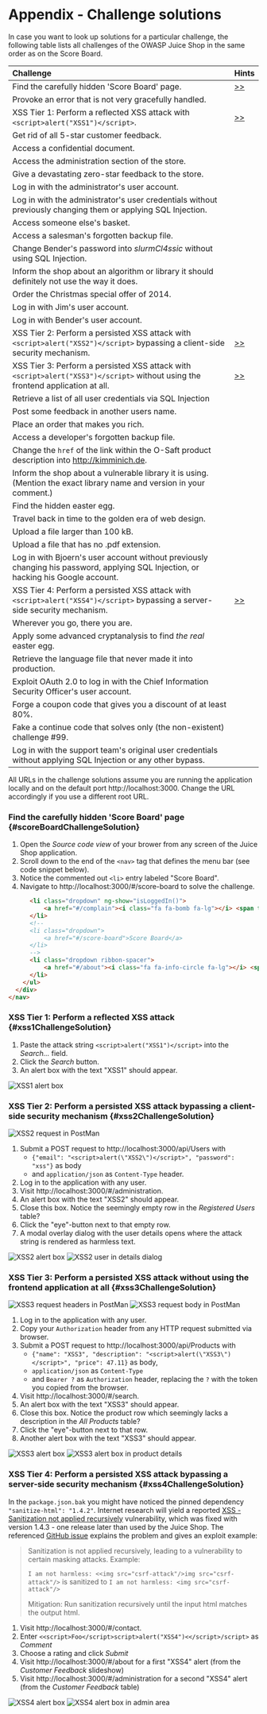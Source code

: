 # Appendix - Challenge solutions

In case you want to look up solutions for a particular challenge, the
following table lists all challenges of the OWASP Juice Shop in the same
order as on the Score Board.

| Challenge                                                                                                                          | Hints                              |
|:-----------------------------------------------------------------------------------------------------------------------------------|:-----------------------------------|
| Find the carefully hidden 'Score Board' page.                                                                                      | [>>](#scoreBoardChallengeSolution) |
| Provoke an error that is not very gracefully handled.                                                                              |                                    |
| XSS Tier 1: Perform a reflected XSS attack with `<script>alert("XSS1")</script>`.                                                  | [>>](#xss1ChallengeSolution)       |
| Get rid of all 5-star customer feedback.                                                                                           |                                    |
| Access a confidential document.                                                                                                    |                                    |
| Access the administration section of the store.                                                                                    |                                    |
| Give a devastating zero-star feedback to the store.                                                                                |                                    |
| Log in with the administrator's user account.                                                                                      |                                    |
| Log in with the administrator's user credentials without previously changing them or applying SQL Injection.                       |                                    |
| Access someone else's basket.                                                                                                      |                                    |
| Access a salesman's forgotten backup file.                                                                                         |                                    |
| Change Bender's password into _slurmCl4ssic_ without using SQL Injection.                                                          |                                    |
| Inform the shop about an algorithm or library it should definitely not use the way it does.                                        |                                    |
| Order the Christmas special offer of 2014.                                                                                         |                                    |
| Log in with Jim's user account.                                                                                                    |                                    |
| Log in with Bender's user account.                                                                                                 |                                    |
| XSS Tier 2: Perform a persisted XSS attack with `<script>alert("XSS2")</script>` bypassing a client-side security mechanism.       | [>>](#xss2ChallengeSolution)       |
| XSS Tier 3: Perform a persisted XSS attack with `<script>alert("XSS3")</script>` without using the frontend application at all.    | [>>](#xss3ChallengeSolution)       |
| Retrieve a list of all user credentials via SQL Injection                                                                          |                                    |
| Post some feedback in another users name.                                                                                          |                                    |
| Place an order that makes you rich.                                                                                                |                                    |
| Access a developer's forgotten backup file.                                                                                        |                                    |
| Change the `href` of the link within the O-Saft product description into http://kimminich.de.                                      |                                    |
| Inform the shop about a vulnerable library it is using. (Mention the exact library name and version in your comment.)              |                                    |
| Find the hidden easter egg.                                                                                                        |                                    |
| Travel back in time to the golden era of web design.                                                                               |                                    |
| Upload a file larger than 100 kB.                                                                                                  |                                    |
| Upload a file that has no .pdf extension.                                                                                          |                                    |
| Log in with Bjoern's user account without previously changing his password, applying SQL Injection, or hacking his Google account. |                                    |
| XSS Tier 4: Perform a persisted XSS attack with `<script>alert("XSS4")</script>` bypassing a server-side security mechanism.       | [>>](#xss4ChallengeSolution)       |
| Wherever you go, there you are.                                                                                                    |                                    |
| Apply some advanced cryptanalysis to find _the real_ easter egg.                                                                   |                                    |
| Retrieve the language file that never made it into production.                                                                     |                                    |
| Exploit OAuth 2.0 to log in with the Chief Information Security Officer's user account.                                            |                                    |
| Forge a coupon code that gives you a discount of at least 80%.                                                                     |                                    |
| Fake a continue code that solves only (the non-existent) challenge #99.                                                            |                                    |
| Log in with the support team's original user credentials without applying SQL Injection or any other bypass. | |

All URLs in the challenge solutions assume you are running the
application locally and on the default port http://localhost:3000.
Change the URL accordingly if you use a different root URL.

### Find the carefully hidden 'Score Board' page {#scoreBoardChallengeSolution}

1. Open the _Source code view_ of your brower from any screen of the
   Juice Shop application.
2. Scroll down to the end of the `<nav>` tag that defines the menu bar
   (see code snippet below).
3. Notice the commented out `<li>` entry labeled "Score Board".
4. Navigate to http://localhost:3000/#/score-board to solve the
   challenge.

```html
      <li class="dropdown" ng-show="isLoggedIn()">
          <a href="#/complain"><i class="fa fa-bomb fa-lg"></i> <span translate="NAV_COMPLAIN"></span></a>
      </li>
      <!--
      <li class="dropdown">
          <a href="#/score-board">Score Board</a>
      </li>
      -->
      <li class="dropdown ribbon-spacer">
          <a href="#/about"><i class="fa fa-info-circle fa-lg"></i> <span translate="TITLE_ABOUT"></span></a>
      </li>
    </ul>
  </div>
</nav>
```

### XSS Tier 1: Perform a reflected XSS attack {#xss1ChallengeSolution}

1. Paste the attack string `<script>alert("XSS1")</script>` into the
   _Search..._ field.
2. Click the _Search_ button.
3. An alert box with the text "XSS1" should appear.

![XSS1 alert box](img/xss1_alert.png)

### XSS Tier 2: Perform a persisted XSS attack bypassing a client-side security mechanism {#xss2ChallengeSolution}

![XSS2 request in PostMan](img/xss2_postman.png)

1. Submit a POST request to http://localhost:3000/api/Users with
    * `{"email": "<script>alert(\"XSS2\")</script>", "password": "xss"}`
      as body
    * and `application/json` as `Content-Type` header.
2. Log in to the application with any user.
3. Visit http://localhost:3000/#/administration.
4. An alert box with the text "XSS2" should appear.
5. Close this box. Notice the seemingly empty row in the _Registered
   Users_ table?
6. Click the "eye"-button next to that empty row.
7. A modal overlay dialog with the user details opens where the attack
   string is rendered as harmless text.

![XSS2 alert box](img/xss2_alert.png)
![XSS2 user in details dialog](img/xss2_user-modal.png)

### XSS Tier 3: Perform a persisted XSS attack without using the frontend application at all {#xss3ChallengeSolution}

![XSS3 request headers in PostMan](img/xss3_postman-header.png)
![XSS3 request body in PostMan](img/xss3_postman-body.png)

1. Log in to the application with any user.
2. Copy your `Authorization` header from any HTTP request submitted via
   browser.
3. Submit a POST request to http://localhost:3000/api/Products with
    * `{"name": "XSS3", "description":
      "<script>alert(\"XSS3\")</script>", "price": 47.11}` as body,
    * `application/json` as `Content-Type`
    * and `Bearer ?` as `Authorization` header, replacing the `?` with
      the token you copied from the browser.
4. Visit http://localhost:3000/#/search.
5. An alert box with the text "XSS3" should appear.
6. Close this box. Notice the product row which seemingly lacks a
   description in the _All Products_ table?
7. Click the "eye"-button next to that row.
8. Another alert box with the text "XSS3" should appear.

![XSS3 alert box](img/xss3_alert.png)
![XSS3 alert box in product details](img/xss3_product-modal_alert.png)

### XSS Tier 4: Perform a persisted XSS attack bypassing a server-side security mechanism {#xss4ChallengeSolution}

In the `package.json.bak` you might have noticed the pinned dependency
`"sanitize-html": "1.4.2"`. Internet research will yield a reported
[XSS - Sanitization not applied recursively](https://nodesecurity.io/advisories/135)
vulnerability, which was fixed with version 1.4.3 - one release later
than used by the Juice Shop. The referenced
[GitHub issue](https://github.com/punkave/sanitize-html/issues/29)
explains the problem and gives an exploit example:

> Sanitization is not applied recursively, leading to a vulnerability to
> certain masking attacks. Example:
>
> `I am not harmless: <<img src="csrf-attack"/>img src="csrf-attack"/>`
> is sanitized to `I am not harmless: <img src="csrf-attack"/>`
>
> Mitigation: Run sanitization recursively until the input html matches
> the output html.

1. Visit http://localhost:3000/#/contact.
2. Enter `<<script>Foo</script>script>alert("XSS4")<</script>/script>`
   as _Comment_
3. Choose a rating and click _Submit_
4. Visit http://localhost:3000/#/about for a first "XSS4" alert (from
   the _Customer Feedback_ slideshow)
5. Visit http://localhost:3000/#/administration for a second "XSS4"
   alert (from the _Customer Feedback_ table)

![XSS4 alert box](img/xss4_alert.png)
![XSS4 alert box in admin area](img/xss4_alert-admin.png)
